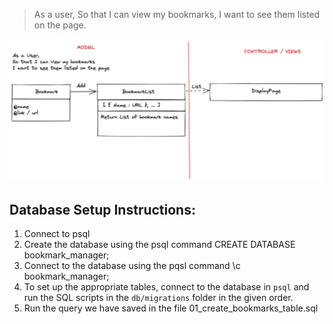 > As a user,
> So that I can view my bookmarks,
> I want to see them listed on the page.

![Domain Model](domain_model.png)

## Database Setup Instructions:
1. Connect to psql
2. Create the database using the psql command CREATE DATABASE bookmark_manager;
3. Connect to the database using the pqsl command \c bookmark_manager;
4. To set up the appropriate tables, connect to the database in `psql` and run the SQL scripts in the `db/migrations` folder in the given order.
5. Run the query we have saved in the file 01_create_bookmarks_table.sql